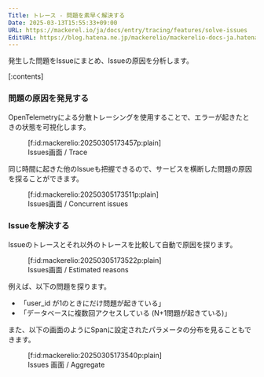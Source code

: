 ```yaml
---
Title: トレース - 問題を素早く解決する
Date: 2025-03-13T15:55:33+09:00
URL: https://mackerel.io/ja/docs/entry/tracing/features/solve-issues
EditURL: https://blog.hatena.ne.jp/mackerelio/mackerelio-docs-ja.hatenablog.mackerel.io/atom/entry/6802418398333961479
---
```


発生した問題をIssueにまとめ、Issueの原因を分析します。

[:contents]

### 問題の原因を発見する

OpenTelemetryによる分散トレーシングを使用することで、エラーが起きたときの状態を可視化します。

<figure class="figure-image figure-image-fotolife" title="Issues画面 / Trace">[f:id:mackerelio:20250305173457p:plain]<figcaption>Issues画面 / Trace</figcaption></figure>

同じ時間に起きた他のIssueも把握できるので、サービスを横断した問題の原因を探ることができます。

<figure class="figure-image figure-image-fotolife" title="Issues画面 / Concurrent issues">[f:id:mackerelio:20250305173511p:plain]<figcaption>Issues画面 / Concurrent issues</figcaption></figure>

### Issueを解決する

Issueのトレースとそれ以外のトレースを比較して自動で原因を探ります。

<figure class="figure-image figure-image-fotolife" title="Issues画面 / Estimated reasons">[f:id:mackerelio:20250305173522p:plain]<figcaption>Issues画面 / Estimated reasons</figcaption></figure>

例えば、以下の問題を探ります。

* 「user\_id が1のときにだけ問題が起きている」
* 「データベースに複数回アクセスしている (N+1問題が起きている)」



また、以下の画面のようにSpanに設定されたパラメータの分布を見ることもできます。

<figure class="figure-image figure-image-fotolife" title="Issues 画面 / Aggregate">[f:id:mackerelio:20250305173540p:plain]<figcaption>Issues 画面 / Aggregate</figcaption></figure>
